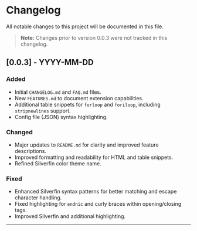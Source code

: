 # Changelog

All notable changes to this project will be documented in this file.

> **Note:** Changes prior to version 0.0.3 were not tracked in this changelog.

## [0.0.3] - YYYY-MM-DD
### Added
- Initial `CHANGELOG.md` and `FAQ.md` files.
- New `FEATURES.md` to document extension capabilities.
- Additional table snippets for `forloop` and `foriloop`, including `stripnewlines` support.
- Config file (JSON) syntax highlighting.

### Changed
- Major updates to `README.md` for clarity and improved feature descriptions.
- Improved formatting and readability for HTML and table snippets.
- Refined Silverfin color theme name.

### Fixed
- Enhanced Silverfin syntax patterns for better matching and escape character handling.
- Fixed highlighting for `endnic` and curly braces within opening/closing tags.
- Improved Silverfin and additional highlighting.

---